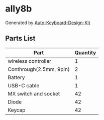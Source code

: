 # ally8b

Generated by [Auto-Keyboard-Design-Kit](https://auto-kdk.pages.dev/)

## Parts List

|Part|Quantity|
|---|---|
|wireless controller|1|
|Conthrough(2.5mm, 9pin)|2|
|Battery|1|
USB-C cable|1|
|MX switch and socket|42|
|Diode|42|
|Keycap|42|

